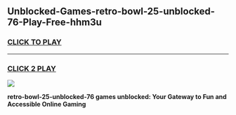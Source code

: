 
## Unblocked-Games-retro-bowl-25-unblocked-76-Play-Free-hhm3u
<h3>
<a href="https://premium76.site?title=retro-bowl-25-unblocked-76&ref=23A">CLICK TO PLAY</a></h3>
<hr>

<h3>
<a href="https://premium76.site?title=retro-bowl-25-unblocked-76&ref=23A">CLICK 2 PLAY</a>
  
</h3>

<a href="https://premium76.site?title=retro-bowl-25-unblocked-76&ref=23A"><img src="https://clearcache.store/games.png"></a>


**retro-bowl-25-unblocked-76 games unblocked: Your Gateway to Fun and Accessible Online Gaming**
